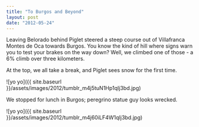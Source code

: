 ```yaml
---
title: "To Burgos and Beyond"
layout: post
date: "2012-05-24"
---
```


Leaving Belorado behind Piglet steered a steep course out of Villafranca Montes de Oca towards Burgos. You know the kind of hill where signs warn you to test your brakes on the way down? Well, we climbed one of those - a 6% climb over three kilometers.

At the top, we all take a break, and Piglet sees snow for the first time.

![yo yo]({{ site.baseurl }}/assets/images/2012/tumblr_m4j5tuN1Hp1qlj3bd.jpg)

We stopped for lunch in Burgos; peregrino statue guy looks wrecked.

![yo yo]({{ site.baseurl }}/assets/images/2012/tumblr_m4j60iLF4W1qlj3bd.jpg)
